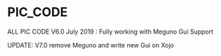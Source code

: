 # PIC_CODE
ALL PIC CODE
V6.0 July 2019 : Fully working with Meguno Gui Support

UPDATE: V7.0 remove Meguno and write new Gui on Xojo

